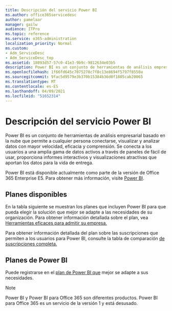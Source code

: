 ```yaml
---
title: Descripción del servicio Power BI
ms.author: office365servicedesc
author: pamelaar
manager: gailw
audience: ITPro
ms.topic: reference
ms.service: o365-administration
localization_priority: Normal
ms.custom:
- Adm_ServiceDesc
- Adm_ServiceDesc_top
ms.assetid: 18093d57-57c0-41e3-9b9c-9812634e03b5
description: Power BI es un conjunto de herramientas de análisis empresarial basado en la nube que permite a cualquier persona conectarse, visualizar y analizar datos con mayor velocidad, eficacia y comprensión. Se conecta a los usuarios a una amplia gama de datos activos a través de paneles de fácil de usar, proporciona informes interactivos y visualizaciones atractivas que aportan los datos para la vida de entrega.
ms.openlocfilehash: 1f66fd645c7075278c7f8c13e8694f5797f8550a
ms.sourcegitcommit: 9fac5d9579e3b370b15384b36d0f1805cab20065
ms.translationtype: MT
ms.contentlocale: es-ES
ms.lasthandoff: 04/09/2021
ms.locfileid: "51652314"
---
```

# <a name="power-bi-service-description"></a>Descripción del servicio Power BI

Power BI es un conjunto de herramientas de análisis empresarial basado en la nube que permite a cualquier persona conectarse, visualizar y analizar datos con mayor velocidad, eficacia y comprensión. Se conecta a los usuarios a una amplia gama de datos activos a través de paneles de fácil de usar, proporciona informes interactivos y visualizaciones atractivas que aportan los datos para la vida de entrega.

Power BI está disponible actualmente como parte de la versión de Office 365 Enterprise E5. Para obtener más información, visite [Power BI](https://powerbi.microsoft.com/).

## <a name="available-plans"></a>Planes disponibles

En la tabla siguiente se muestran los planes que incluyen Power BI para que pueda elegir la solución que mejor se adapte a las necesidades de su organización. Para obtener información detallada sobre el plan, vea [Herramientas eficaces para admitir su empresa.](https://www.microsoft.com/microsoft-365/enterprise/compare-office-365-plans)

Para obtener información detallada del plan sobre las suscripciones que permiten a los usuarios para Power BI, consulte la tabla de comparación [de suscripciones completa.](https://go.microsoft.com/fwlink/?linkid=2139145)
 
## <a name="power-bi-plans"></a>Planes de Power BI

Puede registrarse en el [plan de Power BI que](https://go.microsoft.com/fwlink/?LinkID=786854) mejor se adapte a sus necesidades. 
  
> [!NOTE]
> Power BI y Power BI para Office 365 son diferentes productos. Power BI para Office 365 es un servicio de la versión 1 y está desusado. 
  
